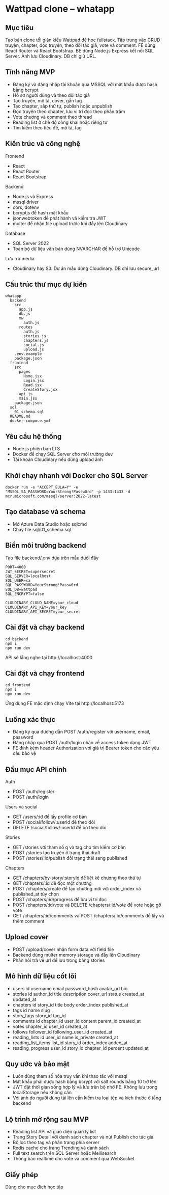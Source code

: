 

Wattpad clone – whatapp
=======================

Mục tiêu
--------
Tạo bản clone tối giản kiểu Wattpad để học fullstack. Tập trung vào CRUD truyện, chapter, đọc truyện, theo dõi tác giả, vote và comment. FE dùng React Router và React Bootstrap. BE dùng Node.js Express kết nối SQL Server. Ảnh lưu Cloudinary. DB chỉ giữ URL.

Tính năng MVP
-------------
- Đăng ký và đăng nhập tài khoản qua MSSQL với mật khẩu được hash bằng bcrypt
- Hồ sơ người dùng và theo dõi tác giả
- Tạo truyện, mô tả, cover, gắn tag
- Tạo chapter, sắp thứ tự, publish hoặc unpublish
- Đọc truyện theo chapter, lưu vị trí đọc theo phần trăm
- Vote chương và comment theo thread
- Reading list ở chế độ công khai hoặc riêng tư
- Tìm kiếm theo tiêu đề, mô tả, tag

Kiến trúc và công nghệ
----------------------
Frontend
- React
- React Router
- React Bootstrap

Backend
- Node.js và Express
- mssql driver
- cors, dotenv
- bcryptjs để hash mật khẩu
- jsonwebtoken để phát hành và kiểm tra JWT
- multer để nhận file upload trước khi đẩy lên Cloudinary

Database
- SQL Server 2022
- Toàn bộ dữ liệu văn bản dùng NVARCHAR để hỗ trợ Unicode

Lưu trữ media
- Cloudinary hay S3. Dự án mẫu dùng Cloudinary. DB chỉ lưu secure_url

Cấu trúc thư mục dự kiến
------------------------
```
whatapp
  backend
    src
      app.js
      db.js
      mw
        auth.js
      routes
        auth.js
        stories.js
        chapters.js
        social.js
        upload.js
    .env.example
    package.json
  frontend
    src
      pages
        Home.jsx
        Login.jsx
        Read.jsx
        CreateStory.jsx
      api.js
      main.jsx
    package.json
  sql
    01_schema.sql
  README.md
  docker-compose.yml
```

Yêu cầu hệ thống
----------------
- Node.js phiên bản LTS
- Docker để chạy SQL Server cho môi trường dev
- Tài khoản Cloudinary nếu dùng upload ảnh

Khởi chạy nhanh với Docker cho SQL Server
-----------------------------------------
```
docker run -e "ACCEPT_EULA=Y" -e "MSSQL_SA_PASSWORD=YourStrong!Passw0rd" -p 1433:1433 -d mcr.microsoft.com/mssql/server:2022-latest
```

Tạo database và schema
----------------------
- Mở Azure Data Studio hoặc sqlcmd
- Chạy file sql/01_schema.sql

Biến môi trường backend
-----------------------
Tạo file backend/.env dựa trên mẫu dưới đây
```
PORT=4000
JWT_SECRET=supersecret
SQL_SERVER=localhost
SQL_USER=sa
SQL_PASSWORD=YourStrong!Passw0rd
SQL_DB=wattpad
SQL_ENCRYPT=false

CLOUDINARY_CLOUD_NAME=your_cloud
CLOUDINARY_API_KEY=your_key
CLOUDINARY_API_SECRET=your_secret
```

Cài đặt và chạy backend
-----------------------
```
cd backend
npm i
npm run dev
```
API sẽ lắng nghe tại http://localhost:4000

Cài đặt và chạy frontend
------------------------
```
cd frontend
npm i
npm run dev
```
Ứng dụng FE mặc định chạy Vite tại http://localhost:5173

Luồng xác thực
--------------
- Đăng ký qua đường dẫn POST /auth/register với username, email, password
- Đăng nhập qua POST /auth/login nhận về access token dạng JWT
- FE đính kèm header Authorization với giá trị Bearer token cho các yêu cầu bảo vệ

Đầu mục API chính
-----------------
Auth
- POST /auth/register
- POST /auth/login

Users và social
- GET /users/:id để lấy profile cơ bản
- POST /social/follow/:userId để theo dõi
- DELETE /social/follow/:userId để bỏ theo dõi

Stories
- GET /stories với tham số q và tag cho tìm kiếm cơ bản
- POST /stories tạo truyện ở trạng thái draft
- POST /stories/:id/publish đổi trạng thái sang published

Chapters
- GET /chapters/by-story/:storyId để liệt kê chương theo thứ tự
- GET /chapters/:id để đọc một chương
- POST /chapters/create để tạo chương mới với order_index và published_at tùy chọn
- POST /chapters/:id/progress để lưu vị trí đọc
- POST /chapters/:id/vote và DELETE /chapters/:id/vote để vote hoặc gỡ vote
- GET /chapters/:id/comments và POST /chapters/:id/comments để lấy và thêm comment

Upload cover
------------
- POST /upload/cover nhận form data với field file
- Backend dùng multer memory storage và đẩy lên Cloudinary
- Phản hồi trả về url để lưu trong bảng stories

Mô hình dữ liệu cốt lõi
-----------------------
- users id username email password_hash avatar_url bio
- stories id author_id title description cover_url status created_at updated_at
- chapters id story_id title body order_index published_at
- tags id name slug
- story_tags story_id tag_id
- comments id chapter_id user_id content parent_id created_at
- votes chapter_id user_id created_at
- follows follower_id following_user_id created_at
- reading_lists id user_id name is_private created_at
- reading_list_items list_id story_id order_index added_at
- reading_progress user_id story_id chapter_id percent updated_at

Quy ước và bảo mật
------------------
- Luôn dùng tham số hóa truy vấn khi thao tác với mssql
- Mật khẩu phải được hash bằng bcrypt với salt rounds bằng 10 trở lên
- JWT đặt thời gian sống hợp lý và lưu trên bộ nhớ FE. Không lưu trong localStorage nếu không cần
- Với ảnh do người dùng tải lên cần kiểm tra loại tệp và kích thước ở tầng backend

Lộ trình mở rộng sau MVP
------------------------
- Reading list API và giao diện quản lý list
- Trang Story Detail với danh sách chapter và nút Publish cho tác giả
- Bộ lọc theo tag và phân trang phía server
- Redis cache cho trang Trending và danh sách
- Full text search trên SQL Server hoặc Meilisearch
- Thông báo realtime cho vote và comment qua WebSocket

Giấy phép
---------
Dùng cho mục đích học tập